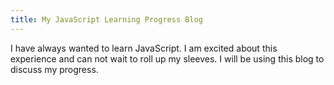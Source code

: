 ```yaml
---
title: My JavaScript Learning Progress Blog
---
```


I have always wanted to learn JavaScript. I am excited about this experience and can not wait to roll up my sleeves. I will be using this blog to discuss my progress.
